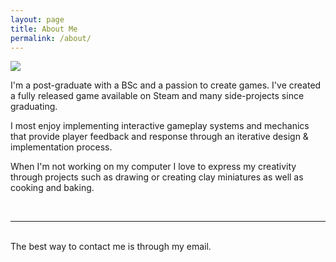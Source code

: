 ```yaml
---
layout: page
title: About Me
permalink: /about/
---
```


<img class="col one right" src="{{ site.baseurl }}/img/profile_1.jpg">

I'm a post-graduate with a BSc and a passion to create games. I've created a fully released game available on Steam and many side-projects since graduating.

I most enjoy implementing interactive gameplay systems and mechanics that provide player feedback and response through an iterative design & implementation process.

When I'm not working on my computer I love to express my creativity through projects such as drawing or creating clay miniatures as well as cooking and baking.

<br/>
<hr/>
<br/>
<span class="contacticon center">
	<a href="mailto:tomparadise1@gmail.com"><i class="fa fa-envelope-square"></i></a>
	<a href="https://github.com/TomParadise" target="_blank"><i class="fa fa-github-square"></i></a>
	<a href="https://www.linkedin.com" target="_blank"><i class="fa fa-linkedin-square"></i></a>
	<a href="https://twitter.com/Tom_Para1" target="_blank"><i class="fa fa-twitter-square"></i></a>
</span>

<div class="col three caption">
	The best way to contact me is through my email.
</div>

